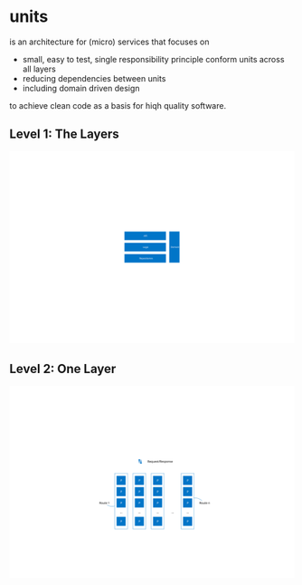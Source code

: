 # units

is an architecture for (micro) services that focuses on

- small, easy to test, single responsibility principle conform units across all layers
- reducing dependencies between units
- including domain driven design

to achieve clean code as a basis for hiqh quality software.

## Level 1: The Layers

![units-level1.svg](./units-level1.svg)


## Level 2: One Layer

![units-level2.svg](./units-level2.svg)












